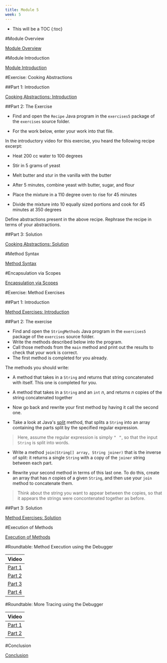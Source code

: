 ```yaml
---
title: Module 5
week: 5
---
```


* This will be a TOC
{:toc}

#Module Overview

[Module Overview](https://wustl.box.com/s/h8w8bqske1uuu7uf4gux0zbldkr8m7y9)
			   
#Module Introduction

[Module Introduction](https://wustl.box.com/s/hgmq45pdsfx52o8qkg9unof3gasf3uv6)

#Exercise: Cooking Abstractions

##Part 1: Introduction

[Cooking Abstractions: Introduction](https://wustl.box.com/s/o7vam297x37o0yezy514jvo5ygarwldq)

##Part 2: The Exercise

* Find and open the `Recipe` Java program in the `exercises5` package of the `exercises` source folder.

* For the work below, enter your work into that file.

In the introductory video for this exercise, you heard the
following recipe excerpt:

* Heat 200 cc water to 100 degrees

* Stir in 5 grams of yeast

* Melt butter and stur in the vanilla with the butter

* After 5 minutes, combine yeast with butter, sugar, and flour

* Place the mixture in a 110 degree oven to rise for 45 minutes

* Divide the mixture into 10 equally sized portions and cook for 45 minutes at 350 degrees

Define abstractions present in the above recipe.  Rephrase the recipe in terms of your abstractions.

##Part 3: Solution

[Cooking Abstractions: Solution](https://wustl.box.com/s/64yhjw6g1dluwduimr3bzf0exg4kssp2)
			   
#Method Syntax

[Method Syntax](https://wustl.box.com/s/y5t7pt1d9yoevq6avpyrp02qgz2hucsj)

#Encapsulation via Scopes

[Encapsulation via Scopes](https://wustl.box.com/s/q7qzxpwml8q61wf3est0c619uyoe6tyc)

#Exercise: Method Exercises

##Part 1: Introduction

[Method Exercises: Introduction](https://wustl.box.com/s/ec93d4zwdllbva9t7tomfwrawmdzl2g0)

##Part 2: The exercise

* Find and open the `StringMethods` Java program in the `exercises5` package of the `exercises` source folder.
* Write the methods described below into the program.
* Call those methods from the `main` method and print out the results to check that your work is correct.
* The first method is completed for you already.

The methods you should write:

* A method that takes in a `String` and returns that string concatenated with itself. This one is completed for you.

* A method that takes in a `String` and an `int` *n*, and returns *n* copies of the string concatenated together

* Now go back and rewrite your first method by having it call the second
one.

* Take a look at Java's <a href="https://docs.oracle.com/javase/7/docs/api/java/lang/String.html#split(java.lang.String)">split</a> method, that splits a `String` into an array containing the parts split by the specified regular expression.

> Here, assume the regular expression is simply <KBD>" "</KBD>, so that the input `String` is split into words.

* Write a method `join(String[] array, String joiner)` that is the inverse of split: it returns a single `String` with a copy of the `joiner` string between each part.

* Rewrite your second method in terms of this last one.  To do this, create an array that has *n* copies of a given `String`, and then use your `join` method to concatenate them.

> Think about the string you want to appear between the copies, so that it appears the strings were concontenated together as before.


##Part 3: Solution

[Method Exercises: Solution](https://wustl.box.com/s/9wjchi6jnpwa399rczn7mf4dvd4auct3)

#Execution of Methods

[Execution of Methods](https://wustl.box.com/s/1mtf2r7ps8a4xvg6t7iys79axi6amtbz)

#Roundtable: Method Execution using the Debugger

| Video |
|---------|
| [Part 1](https://wustl.box.com/s/6lxqvmcrfzwb32186r962gfgb83jrtzd) |
| [Part 2](https://wustl.box.com/s/hldb79l7dhmciosre5965beo5hf28sji) |
| [Part 3](https://wustl.box.com/s/q4m0s6arquminmz1a03zl1u9vhy1a4k8) |
| [Part 4](https://wustl.box.com/s/vlxekl38pjat0wjf21zsouv6n0plmqo8) |

#Roundtable: More Tracing using the Debugger

| Video |
|---------|
| [Part 1](https://wustl.box.com/s/jhjmp3nnu30po04thjcotgowrywmr02x) |
| [Part 2](https://wustl.box.com/s/fckl5facym7ep9sm5kgm008zruwv82iv) |

#Conclusion

[Conclusion](https://wustl.box.com/s/fdfpzpls365q71ra4p2pj3gjytllf00w)